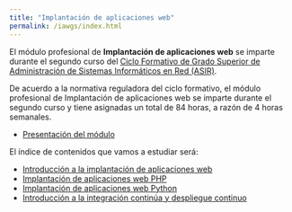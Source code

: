 ```yaml
---
title: "Implantación de aplicaciones web"
permalink: /iawgs/index.html
---
```


El módulo profesional de **Implantación de aplicaciones web** se imparte durante el segundo curso del [Ciclo Formativo de Grado Superior de Administración de Sistemas Informáticos en Red (ASIR)](http://www.aapri.es/curriculo/fp/asir).

De acuerdo a la normativa reguladora del ciclo formativo, el módulo profesional de Implantación de aplicaciones web se imparte durante el segundo curso y tiene asignadas un total de 84 horas, a razón de 4 horas semanales.

* [Presentación del módulo](http://josedom24.github.io/mod/iaw/presentacion#/)

El índice de contenidos que vamos a estudiar será:

* [Introducción a la implantación de aplicaciones web](u01)
* [Implantación de aplicaciones web PHP](u02)
* [Implantación de aplicaciones web Python](u03)
* [Introducción a la integración continúa y despliegue continuo](u04)


<!--

* [Despliegue de aplicaciones web Java](u05)
* [Despliegue de aplicaciones web con contenedores. Docker](u06)
-->